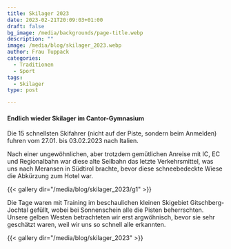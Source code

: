 ```yaml
---
title: Skilager 2023
date: 2023-02-21T20:09:03+01:00
draft: false
bg_image: /media/backgrounds/page-title.webp
description: ""
image: /media/blog/skilager_2023.webp
author: Frau Tuppack
categories:
  - Traditionen
  - Sport
tags:
  - Skilager
type: post

---
```

#### Endlich wieder Skilager im Cantor-Gymnasium

Die 15 schnellsten Skifahrer (nicht auf der Piste, sondern beim Anmelden) fuhren vom 27.01. bis 03.02.2023 nach Italien.

Nach einer ungewöhnlichen, aber trotzdem gemütlichen Anreise mit IC, EC und
Regionalbahn war diese alte Seilbahn das letzte Verkehrsmittel, was uns
nach Meransen in Südtirol brachte, bevor diese schneebedeckte Wiese die
Abkürzung zum Hotel war.

{{< gallery dir="/media/blog/skilager_2023/g1" >}}

Die Tage waren mit Training im
beschaulichen kleinen Skigebiet Gitschberg-Jochtal gefüllt, wobei bei Sonnenschein alle die Pisten beherrschten. Unsere gelben Westen betrachteten wir erst argwöhnisch, bevor sie sehr geschätzt waren, weil wir uns so schnell alle erkannten.

{{< gallery dir="/media/blog/skilager_2023" >}}
